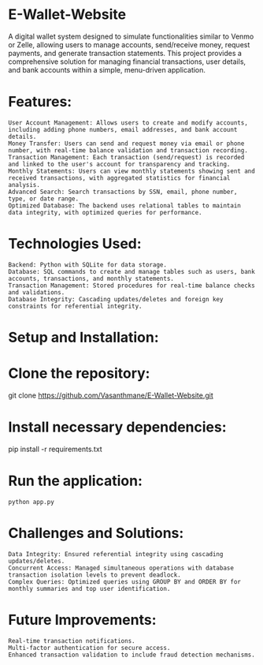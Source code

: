 # E-Wallet-Website
A digital wallet system designed to simulate functionalities similar to Venmo or Zelle, allowing users to manage accounts, send/receive money, request payments, and generate transaction statements. This project provides a comprehensive solution for managing financial transactions, user details, and bank accounts within a simple, menu-driven application.
# Features:

    User Account Management: Allows users to create and modify accounts, including adding phone numbers, email addresses, and bank account details.
    Money Transfer: Users can send and request money via email or phone number, with real-time balance validation and transaction recording.
    Transaction Management: Each transaction (send/request) is recorded and linked to the user's account for transparency and tracking.
    Monthly Statements: Users can view monthly statements showing sent and received transactions, with aggregated statistics for financial analysis.
    Advanced Search: Search transactions by SSN, email, phone number, type, or date range.
    Optimized Database: The backend uses relational tables to maintain data integrity, with optimized queries for performance.

# Technologies Used:

    Backend: Python with SQLite for data storage.
    Database: SQL commands to create and manage tables such as users, bank accounts, transactions, and monthly statements.
    Transaction Management: Stored procedures for real-time balance checks and validations.
    Database Integrity: Cascading updates/deletes and foreign key constraints for referential integrity.

# Setup and Installation:

# Clone the repository:

git clone https://github.com/Vasanthmane/E-Wallet-Website.git

# Install necessary dependencies:

pip install -r requirements.txt

# Run the application:

    python app.py

# Challenges and Solutions:

    Data Integrity: Ensured referential integrity using cascading updates/deletes.
    Concurrent Access: Managed simultaneous operations with database transaction isolation levels to prevent deadlock.
    Complex Queries: Optimized queries using GROUP BY and ORDER BY for monthly summaries and top user identification.

# Future Improvements:

    Real-time transaction notifications.
    Multi-factor authentication for secure access.
    Enhanced transaction validation to include fraud detection mechanisms.

